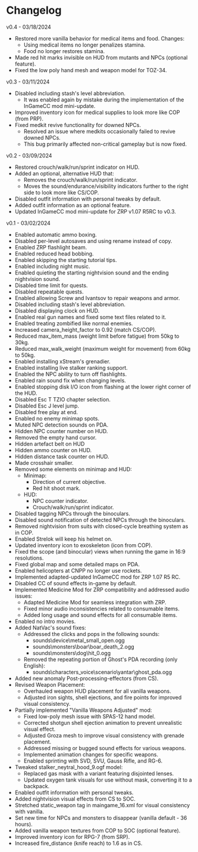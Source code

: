 # Changelog

v0.4 - 03/18/2024

- Restored more vanilla behavior for medical items and food. Changes:
  - Using medical items no longer penalizes stamina.
  - Food no longer restores stamina.
- Made red hit marks invisible on HUD from mutants and NPCs (optional feature).
- Fixed the low poly hand mesh and weapon model for TOZ-34.

v0.3 - 03/11/2024

- Disabled including stash's level abbreviation.
  - It was enabled again by mistake during the implementation of the InGameCC mod mini-update.
- Improved inventory icon for medical supplies to look more like COP (from PRP).
- Fixed medkit revive functionality for downed NPCs.
  - Resolved an issue where medkits occasionally failed to revive downed NPCs.
  - This bug primarily affected non-critical gameplay but is now fixed.

v0.2 - 03/09/2024

- Restored crouch/walk/run/sprint indicator on HUD.
- Added an optional, alternative HUD that:
  - Removes the crouch/walk/run/sprint indicator.
  - Moves the sound/endurance/visibility indicators further to the right side to look more like CS/COP.
- Disabled outfit information with personal tweaks by default.
- Added outfit information as an optional feature.
- Updated InGameCC mod mini-update for ZRP v1.07 R5RC to v0.3.

v0.1 - 03/02/2024

- Enabled automatic ammo boxing.
- Disabled per-level autosaves and using rename instead of copy.
- Enabled ZRP flashlight beam.
- Enabled reduced head bobbing.
- Enabled skipping the starting tutorial tips.
- Enabled including night music.
- Enabled quieting the starting nightvision sound and the ending nightvision sound.
- Disabled time limit for quests.
- Disabled repeatable quests.
- Enabled allowing Screw and Ivantsov to repair weapons and armor.
- Disabled including stash's level abbreviation.
- Disabled displaying clock on HUD.
- Enabled real gun names and fixed some text files related to it.
- Enabled treating zombified like normal enemies.
- Increased camera_height_factor to 0.92 (match CS/COP).
- Reduced max_item_mass (weight limit before fatigue) from 50kg to 30kg.
- Reduced max_walk_weight (maximum weight for movement) from 60kg to 50kg.
- Enabled installing xStream's grenadier.
- Enabled installing live stalker ranking support.
- Enabled the NPC ability to turn off flashlights.
- Enabled rain sound fix when changing levels.
- Enabled stopping disk I/O icon from flashing at the lower right corner of the HUD.
- Disabled Esc T TZIO chapter selection.
- Disabled Esc J level jump.
- Disabled free play at end.
- Enabled no enemy minimap spots.
- Muted NPC detection sounds on PDA.
- Hidden NPC counter number on HUD.
- Removed the empty hand cursor.
- Hidden artefact belt on HUD
- Hidden ammo counter on HUD.
- Hidden distance task counter on HUD.
- Made crosshair smaller.
- Removed some elements on minimap and HUD:
  - Minimap:
    - Direction of current objective.
    - Red hit shoot mark.
  - HUD:
    - NPC counter indicator.
    - Crouch/walk/run/sprint indicator.
- Disabled tagging NPCs through the binoculars.
- Disabled sound notification of detected NPCs through the binoculars.
- Removed nightvision from suits with closed-cycle breathing system as in COP.
- Enabled Strelok will keep his helmet on.
- Updated inventory icon to exoskeleton (icon from COP).
- Fixed the scope (and binocular) views when running the game in 16:9 resolutions.
- Fixed global map and some detailed maps on PDA.
- Enabled helicopters at CNPP no longer use rockets.
- Implemented adapted-updated InGameCC mod for ZRP 1.07 R5 RC.
- Disabled CC of sound effects in-game by default.
- Implemented Medicine Mod for ZRP compatibility and addressed audio issues:
  - Adapted Medicine Mod for seamless integration with ZRP.
  - Fixed minor audio inconsistencies related to consumable items.
  - Added long usage and sound effects for all consumable items.
- Enabled no intro movies.
- Added NatVac's sound fixes:
  - Addressed the clicks and pops in the following sounds:
    - sounds\device\metal_small_open.ogg
    - sounds\monsters\boar\boar_death_2.ogg
    - sounds\monsters\dog\hit_0.ogg
  - Removed the repeating portion of Ghost's PDA recording (only English):
    - sounds\characters_voice\scenario\yantar\ghost_pda.ogg
- Added new anomaly Post-processing-effectors (from CS).
- Revised Weapon Placement:
  - Overhauled weapon HUD placement for all vanilla weapons.
  - Adjusted iron sights, shell ejections, and fire points for improved visual consistency.
- Partially implemented "Vanilla Weapons Adjusted" mod:
  - Fixed low-poly mesh issue with SPAS-12 hand model.
  - Corrected shotgun shell ejection animation to prevent unrealistic visual effect.
  - Adjusted Groza mesh to improve visual consistency with grenade placement.
  - Addressed missing or bugged sound effects for various weapons.
  - Implemented animation changes for specific weapons.
  - Enabled sprinting with SVD, SVU, Gauss Rifle, and RG-6.
- Tweaked stalker_neytral_hood_9.ogf model:
  - Replaced gas mask with a variant featuring disjointed lenses.
  - Updated oxygen tank visuals for use without mask, converting it to a backpack.
- Enabled outfit information with personal tweaks.
- Added nightvision visual effects from CS to SOC.
- Stretched static_weapon tag in maingame_16.xml for visual consistency with vanilla.
- Set new time for NPCs and monsters to disappear (vanilla default - 36 hours).
- Added vanilla weapon textures from COP to SOC (optional feature).
- Improved inventory icon for RPG-7 (from SRP).
- Increased fire_distance (knife reach) to 1.6 as in CS.
